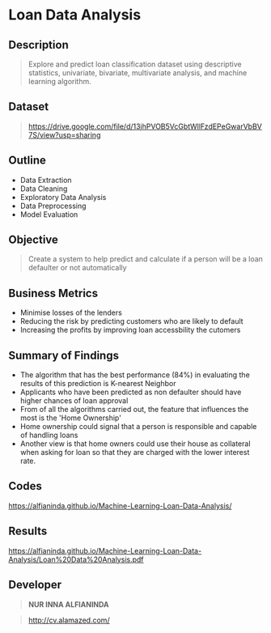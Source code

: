 # Loan Data Analysis


## Description

> Explore and predict loan classification dataset using descriptive statistics, univariate, bivariate, multivariate analysis, and machine learning algorithm.


## Dataset

>  https://drive.google.com/file/d/13jhPVOB5VcGbtWllFzdEPeGwarVbBV7S/view?usp=sharing 


## Outline

- Data Extraction
- Data Cleaning
- Exploratory Data Analysis
- Data Preprocessing
- Model Evaluation


## Objective

> Create a system to help predict and calculate if a person will be a loan defaulter or not automatically


## Business Metrics

- Minimise losses of the lenders
- Reducing the risk by predicting customers who are likely to default
- Increasing the profits by improving loan accessbility the cutomers


## Summary of Findings

- The algorithm that has the best performance (84%) in evaluating the results of this prediction is K-nearest Neighbor
- Applicants who have been predicted as non defaulter should have higher chances of loan approval
- From of all the algorithms carried out, the feature that influences the most is the 'Home Ownership'
- Home ownership could signal that a person is responsible and capable of handling loans
- Another view is that home owners could use their house as collateral when asking for loan so that they are charged with the lower interest rate. 


## Codes
https://alfianinda.github.io/Machine-Learning-Loan-Data-Analysis/


## Results
https://alfianinda.github.io/Machine-Learning-Loan-Data-Analysis/Loan%20Data%20Analysis.pdf


## Developer

> **NUR INNA ALFIANINDA**

> http://cv.alamazed.com/

